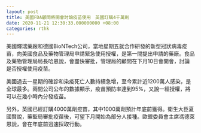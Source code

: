 ```yaml
---
layout: post
title: 美國FDA顧問將開會討論疫苗使用　英國訂購4千萬劑
date: 2020-11-21 12:30:33.000000000 +08:00
categories: rthk
---
```


美國輝瑞藥廠和德國BioNTech公司，當地星期五就合作研發的新型冠狀病毒疫苗，向美國食品及藥物管理局申請緊急使用授權，是第一間提出申請的藥廠。食品及藥物管理局局長哈恩說，會盡快審批，管理局的顧問在下月10日會開會，討論是否授權使用疫苗。

美國過去一星期的確診和染疫死亡人數持續急增，至今累計近1200萬人感染，是全球最多。兩間公司公布的數據顯示，疫苗預防率達到95%，又說一經授權，將可以在幾小時內分發疫苗。

另外，英國已經訂購4000萬劑疫苗，其中1000萬劑預計年底前獲得。衛生大臣夏國賢說，藥監局審批疫苗後，可望下月開始為部分人接種。歐盟委員會主席馮德萊恩說，會在年底前迅速採取行動。
